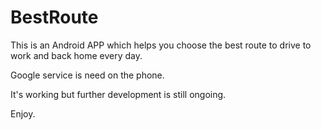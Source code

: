 # BestRoute

This is an Android APP which helps you choose the best route to drive to work and back home every day.

Google service is need on the phone.

It's working but further development is still ongoing.

Enjoy.
